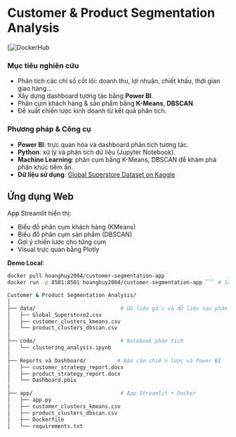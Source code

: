 # Customer & Product Segmentation Analysis

[![DockerHub](https://hub.docker.com/repository/docker/hoanghuy2004/customer-segmentation-app/general)

### Mục tiêu nghiên cứu
- Phân tích các chỉ số cốt lõi: doanh thu, lợi nhuận, chiết khấu, thời gian giao hàng...
- Xây dựng dashboard tương tác bằng **Power BI**.
- Phân cụm khách hàng & sản phẩm bằng **K-Means**, **DBSCAN**.
- Đề xuất chiến lược kinh doanh từ kết quả phân tích.

### Phương pháp & Công cụ
- **Power BI**: trực quan hóa và dashboard phân tích tương tác.
- **Python**: xử lý và phân tích dữ liệu (Jupyter Notebook).
- **Machine Learning**: phân cụm bằng K-Means, DBSCAN để khám phá phân khúc tiềm ẩn.
- **Dữ liệu sử dụng**: [Global Superstore Dataset on Kaggle](https://www.kaggle.com/datasets/apoorvaappz/global-super-store-dataset/data)

## Ứng dụng Web
App Streamlit hiển thị:
- Biểu đồ phân cụm khách hàng (KMeans)
- Biểu đồ phân cụm sản phẩm (DBSCAN)
- Gợi ý chiến lược cho từng cụm
- Visual trực quan bằng Plotly

**Demo Local**:

```bash
docker pull hoanghuy2004/customer-segmentation-app
docker run -p 8501:8501 hoanghuy2004/customer-segmentation-app ``` # Sau đó mở trình duyệt tại: http://localhost:8501

Customer & Product Segmentation Analysis/
│
├── data/                           # Dữ liệu gốc và dữ liệu sau phân cụm
│   ├── Global_Superstore2.csv
│   ├── customer_clusters_kmeans.csv
│   └── product_clusters_dbscan.csv
│
├── code/                           # Notebook phân tích
│   └── clustering_analysis.ipynb
│
├── Reports và Dashboard/          # Báo cáo chiến lược và Power BI
│   ├── customer_strategy_report.docx
│   ├── product_strategy_report.docx
│   └── Dashboard.pbix
│
├── app/                            # App Streamlit + Docker
│   ├── app.py
│   ├── customer_clusters_kmeans.csv
│   ├── product_clusters_dbscan.csv
│   ├── Dockerfile
│   └── requirements.txt




